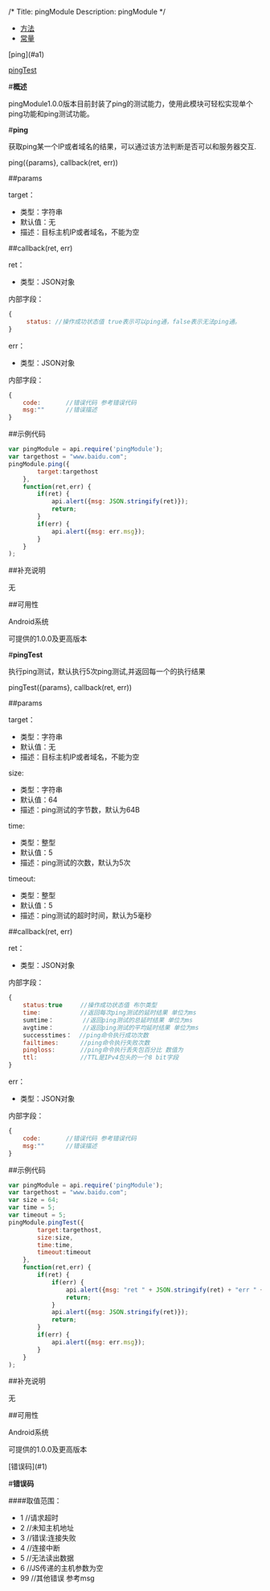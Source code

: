 /*
Title: pingModule
Description: pingModule
*/

<ul id="tab" class="clearfix">
	<li class="active"><a href="#method-content">方法</a></li>
	<li><a href="#const-content">常量</a></li>
</ul>
<div id="method-content">

<div class="outline">
[ping](#a1)

[pingTest](#a2)
</div>

#**概述**

pingModule1.0.0版本目前封装了ping的测试能力，使用此模块可轻松实现单个ping功能和ping测试功能。

#**ping**<div id="a1"></div>

获取ping某一个IP或者域名的结果，可以通过该方法判断是否可以和服务器交互. 

ping({params}, callback(ret, err))

##params

target：

- 类型：字符串
- 默认值：无
- 描述：目标主机IP或者域名，不能为空

##callback(ret, err)

ret：

- 类型：JSON对象

内部字段：

```js
{
	 status: //操作成功状态值 true表示可以ping通，false表示无法ping通。
}
```

err：

- 类型：JSON对象

内部字段：

```js
{
   	code:       //错误代码 参考错误代码
	msg:""		//错误描述
}
```

##示例代码

```js
var pingModule = api.require('pingModule');
var targethost = "www.baidu.com";
pingModule.ping({
		target:targethost
	},
	function(ret,err) {
		if(ret) {
			api.alert({msg: JSON.stringify(ret)});
			return;
		}
		if(err) {
			api.alert({msg: err.msg});
		}
	}
);
```

##补充说明

无

##可用性

Android系统

可提供的1.0.0及更高版本

#**pingTest**<div id="a2"></div>

执行ping测试，默认执行5次ping测试,并返回每一个的执行结果

pingTest({params}, callback(ret, err))

##params

target：

- 类型：字符串
- 默认值：无
- 描述：目标主机IP或者域名，不能为空

size:

- 类型：字符串
- 默认值：64
- 描述：ping测试的字节数，默认为64B 

time:

- 类型：整型
- 默认值：5
- 描述：ping测试的次数，默认为5次

timeout:

- 类型：整型
- 默认值：5
- 描述：ping测试的超时时间，默认为5毫秒

##callback(ret, err)

ret：

- 类型：JSON对象

内部字段：

```js
{
	status:true		//操作成功状态值 布尔类型	
	time: 			//返回每次ping测试的延时结果 单位为ms
	sumtime：   		//返回ping测试的总延时结果 单位为ms
	avgtime：   		//返回ping测试的平均延时结果 单位为ms
	successtimes：  //ping命令执行成功次数
	failtimes:      //ping命令执行失败次数
	pingloss:		//ping命令执行丢失包百分比 数值为					  			  failtime/(successtimes + failtimes)
	ttl:            //TTL是IPv4包头的一个8 bit字段
}
```

err：

- 类型：JSON对象

内部字段：

```js
{
   	code:       //错误代码 参考错误代码
	msg:""		//错误描述
}
```

##示例代码

```js
var pingModule = api.require('pingModule');
var targethost = "www.baidu.com";
var size = 64;
var time = 5;
var timeout = 5;
pingModule.pingTest({
		target:targethost,
		size:size,
		time:time,
		timeout:timeout
	},
	function(ret,err) {
		if(ret) {
			if(err) {
				api.alert({msg: "ret " + JSON.stringify(ret) + "err " + JSON.stringify(err)});
				return;
			} 
			api.alert({msg: JSON.stringify(ret)});
			return;
		}
		if(err) {
			api.alert({msg: err.msg});
		}
	}
);
```

##补充说明

无

##可用性

Android系统

可提供的1.0.0及更高版本

</div>

<div id="const-content">

<div class="outline">
[错误码](#1)
</div>

#**错误码**<div id="1"></div>

####取值范围：
- 1		//请求超时
- 2		//未知主机地址
- 3		//错误:连接失败
- 4		//连接中断
- 5  	//无法读出数据
- 6  	//JS传递的主机参数为空
- 99	//其他错误 参考msg
